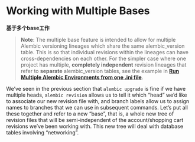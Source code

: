 # Working with Multiple Bases

**基于多个base工作**

[Run Multiple Alembic Environments from one .ini file]: ../en/cookbook.html#multiple-environments

> **Note**: The multiple base feature is intended to allow for multiple Alembic versioning lineages which share the same alembic_version table. This is so that individual revisions within the lineages can have cross-dependencies on each other. For the simpler case where one project has multiple, **completely independent** revision lineages that refer to **separate** alembic_version tables, see the example in **[Run Multiple Alembic Environments from one .ini file]**.

We’ve seen in the previous section that `alembic upgrade` is fine if we have multiple heads, `alembic revision` allows us to tell it which “head” we’d like to associate our new revision file with, and branch labels allow us to assign names to branches that we can use in subsequent commands. Let’s put all these together and refer to a new “base”, that is, a whole new tree of revision files that will be semi-independent of the account/shopping cart revisions we’ve been working with. This new tree will deal with database tables involving “networking”.
